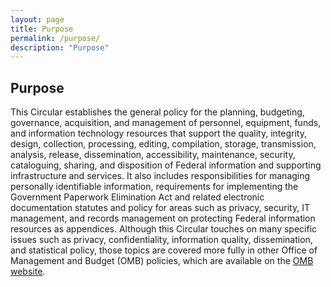 ```yaml
---
layout: page
title: Purpose
permalink: /purpose/
description: "Purpose"
---
```

## **Purpose**

This Circular establishes the general policy for the planning, budgeting, governance, acquisition, and management of personnel, equipment, funds, and information technology resources that support the quality, integrity, design, collection, processing, editing, compilation, storage, transmission, analysis, release, dissemination, accessibility, maintenance, security, cataloguing, sharing, and disposition of Federal information and supporting infrastructure and services. It also
includes responsibilities for managing personally identifiable information, requirements for implementing the Government Paperwork Elimination Act and related electronic documentation statutes and policy for areas such as privacy, security, IT management, and records management on protecting Federal information resources as appendices. Although this Circular touches on many specific issues such as privacy, confidentiality, information quality, dissemination, and statistical policy, those topics are covered more fully in other Office of Management and Budget (OMB) policies, which are available on the [OMB website](https://www.whitehouse.gov/omb/).
